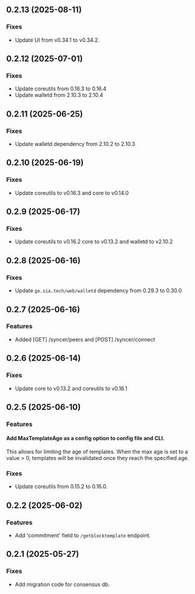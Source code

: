 ## 0.2.13 (2025-08-11)

### Fixes

- Update UI from v0.34.1 to v0.34.2.

## 0.2.12 (2025-07-01)

### Fixes

- Update coreutils from 0.16.3 to 0.16.4
- Update walletd from 2.10.3 to 2.10.4

## 0.2.11 (2025-06-25)

### Fixes

- Update walletd dependency from 2.10.2 to 2.10.3

## 0.2.10 (2025-06-19)

### Fixes

- Update coreutils to v0.16.3 and core to v0.14.0

## 0.2.9 (2025-06-17)

### Fixes

- Update coreutils to v0.16.2 core to v0.13.2 and walletd to v2.10.2

## 0.2.8 (2025-06-16)

### Fixes

- Update `go.sia.tech/web/walletd` dependency from 0.29.3 to 0.30.0

## 0.2.7 (2025-06-16)

### Features

- Added [GET] /syncer/peers and [POST] /syncer/connect

## 0.2.6 (2025-06-14)

### Fixes

- Update core to v0.13.2 and coreutils to v0.16.1

## 0.2.5 (2025-06-10)

### Features

#### Add MaxTemplateAge as a config option to config file and CLI.

This allows for limiting the age of templates. When the max age is set to a
value > 0, templates will be invalidated once they reach the specified age.

### Fixes

- Update coreutils from 0.15.2 to 0.16.0.

## 0.2.2 (2025-06-02)

### Features

- Add 'commitment' field to `/getblocktemplate` endpoint.

## 0.2.1 (2025-05-27)

### Fixes

- Add migration code for consensus db.

